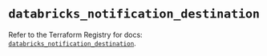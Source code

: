 # `databricks_notification_destination`

Refer to the Terraform Registry for docs: [`databricks_notification_destination`](https://registry.terraform.io/providers/databricks/databricks/1.50.0/docs/resources/notification_destination).

